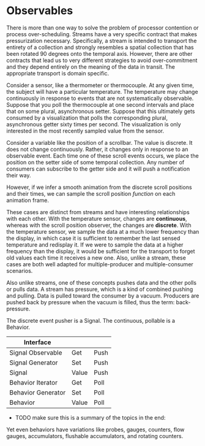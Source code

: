 # Observables

There is more than one way to solve the problem of processor contention
or process over-scheduling. Streams have a very specific contract that
makes pressurization necessary. Specifically, a stream is intended to
transport the entirety of a collection and strongly resembles a spatial
collection that has been rotated 90 degrees onto the temporal axis.
However, there are other contracts that lead us to very different
strategies to avoid over-commitment and they depend entirely on the
meaning of the data in transit. The appropriate transport is domain
specific.

Consider a sensor, like a thermometer or thermocouple. At any given
time, the subject will have a particular temperature. The temperature
may change continuously in response to events that are not
systematically observable. Suppose that you poll the thermocouple at one
second intervals and place that on some plural, asynchronous setter.
Suppose that this ultimately gets consumed by a visualization that polls
the corresponding plural, asynchronous getter sixty times per second.
The visualization is only interested in the most recently sampled value
from the sensor.

Consider a variable like the position of a scrollbar. The value is
discrete. It does not change continuously. Rather, it changes only in
response to an observable event. Each time one of these scroll events
occurs, we place the position on the setter side of some temporal
collection. Any number of consumers can subscribe to the getter side and
it will push a notification their way.

However, if we infer a smooth animation from the discrete scroll
positions and their times, we can sample the scroll position _function_
on each animation frame.

These cases are distinct from streams and have interesting relationships
with each other. With the temperature sensor, changes are
**continuous**, whereas with the scroll position observer, the changes
are **discrete**. With the temperature sensor, we sample the data at a
much lower frequency than the display, in which case it is sufficient to
remember the last sensed temperature and redisplay it. If we were to
sample the data at a higher frequency than the display, it would be
sufficient for the transport to forget old values each time it receives
a new one. Also, unlike a stream, these cases are both well adapted for
multiple-producer and multiple-consumer scenarios.

Also unlike streams, one of these concepts pushes data and the other
polls or pulls data. A stream has pressure, which is a kind of combined
pushing and pulling. Data is pulled toward the consumer by a vacuum.
Producers are pushed back by pressure when the vacuum is filled, thus
the term: back-pressure.

The discrete event pusher is a Signal. The continuous, pollable is a
Behavior.

| Interface          |       |      |
| ------------------ | ----- | ---- |
| Signal Observable  | Get   | Push |
| Signal Generator   | Set   | Push |
| Signal             | Value | Push |
| Behavior Iterator  | Get   | Poll |
| Behavior Generator | Set   | Poll |
| Behavior           | Value | Poll |

-   TODO make sure this is a summary of the topics in the end:

Yet even behaviors have variations like probes, gauges, counters, flow
gauges, accumulators, flushable accumulators, and rotating counters.
